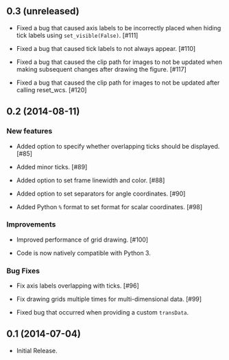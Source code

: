 0.3 (unreleased)
----------------

- Fixed a bug that caused axis labels to be incorrectly placed when hiding tick 
  labels using ``set_visible(False)``. [#111]

- Fixed a bug that caused tick labels to not always appear. [#110]

- Fixed a bug that caused the clip path for images to not be updated when
  making subsequent changes after drawing the figure. [#117]

- Fixed a bug that caused the clip path for images to not be updated after
  calling reset_wcs. [#120]

0.2 (2014-08-11)
----------------

### New features

- Added option to specify whether overlapping ticks should be displayed. [#85]

- Added minor ticks. [#89]

- Added option to set frame linewidth and color. [#88]

- Added option to set separators for angle coordinates. [#90]

- Added Python ``%`` format to set format for scalar coordinates. [#98]

### Improvements

- Improved performance of grid drawing. [#100]

- Code is now natively compatible with Python 3.

### Bug Fixes

- Fix axis labels overlapping with ticks. [#96]

- Fix drawing grids multiple times for multi-dimensional data. [#99]

- Fixed bug that occurred when providing a custom ``transData``.

0.1 (2014-07-04)
----------------

- Initial Release.
